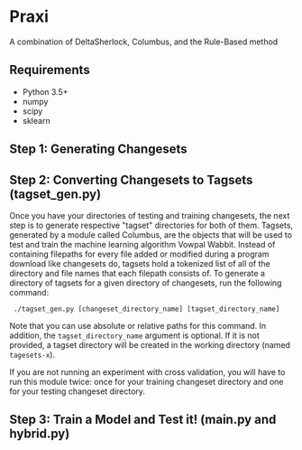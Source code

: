 # Praxi
A combination of DeltaSherlock, Columbus, and the Rule-Based method

## Requirements
* Python 3.5+
* numpy
* scipy
* sklearn

## Step 1: Generating Changesets

## Step 2: Converting Changesets to Tagsets (tagset_gen.py)
Once you have your directories of testing and training changesets, the next step is to generate respective "tagset" directories for both of them. Tagsets, generated by a module called Columbus, are the objects that will be used to test and train the machine learning algorithm Vowpal Wabbit. Instead of containing filepaths for every file added or modified during a program download like changesets do, tagsets hold a tokenized list of all of the directory and file names that each filepath consists of. To generate a directory of tagsets for a given directory of changesets, run the following command:

` ./tagset_gen.py [changeset_directory_name] [tagset_directory_name]`

Note that you can use absolute or relative paths for this command. In addition, the `tagset_directory_name` argument is optional. If it is not provided, a tagset directory will be created in the working directory (named `tagesets-x`). 

If you are not running an experiment with cross validation, you will have to run this module twice: once for your training changeset directory and one for your testing changeset directory.

## Step 3: Train a Model and Test it! (main.py and hybrid.py)


